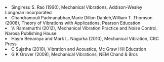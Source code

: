 <li>Singiresu S. Rao (1990), Mechanical Vibrations, Addison-Wesley Longman Incorporated</li>
<li>Chandramouli Padmanabhan,Marie Dillon Dahleh,William T. Thomson (2008), Theory of Vibrations with Applications, Pearson Education</li>
<li>V. Ramamurthi (2012), Mechanical Vibration Practice and Noise Control, Narosa Publishing House</li>
<li>Haym Benaroya and Mark L. Nagurka (2010), Mechanical Vibration, CRC Press</li>
<li>C Sujatha (2010), Vibration and Acoustics, Mc Graw Hill Education</li>
<li>G K Grover (2009), Mechanical Vibrations, NEM Chand & Bros</li>

